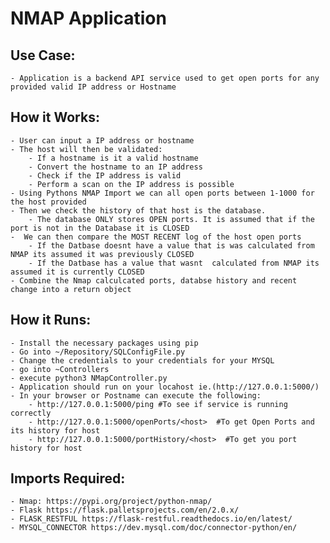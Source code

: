 # NMAP Application


## Use Case:
    - Application is a backend API service used to get open ports for any provided valid IP address or Hostname

## How it Works:
    - User can input a IP address or hostname
    - The host will then be validated:
        - If a hostname is it a valid hostname
        - Convert the hostname to an IP address
        - Check if the IP address is valid
        - Perform a scan on the IP address is possible
    - Using Pythons NMAP Import we can all open ports between 1-1000 for the host provided
    - Then we check the history of that host is the database.
        - The database ONLY stores OPEN ports. It is assumed that if the port is not in the Database it is CLOSED
    -  We can then compare the MOST RECENT log of the host open ports
        - If the Datbase doesnt have a value that is was calculated from NMAP its assumed it was previously CLOSED
        - If the Datbase has a value that wasnt  calculated from NMAP its assumed it is currently CLOSED
    - Combine the Nmap calculcated ports, databse history and recent change into a return object



## How it Runs:
    - Install the necessary packages using pip
    - Go into ~/Repository/SQLConfigFile.py
    - Change the credentials to your credentials for your MYSQL
    - go into ~Controllers
    - execute python3 NMapController.py
    - Application should run on your locahost ie.(http://127.0.0.1:5000/)
    - In your browser or Postname can execute the following:
        - http://127.0.0.1:5000/ping #To see if service is running correctly
        - http://127.0.0.1:5000/openPorts/<host>  #To get Open Ports and its history for host
        - http://127.0.0.1:5000/portHistory/<host>  #To get you port history for host


## Imports Required:
    - Nmap: https://pypi.org/project/python-nmap/
    - Flask https://flask.palletsprojects.com/en/2.0.x/
    - FLASK_RESTFUL https://flask-restful.readthedocs.io/en/latest/
    - MYSQL_CONNECTOR https://dev.mysql.com/doc/connector-python/en/